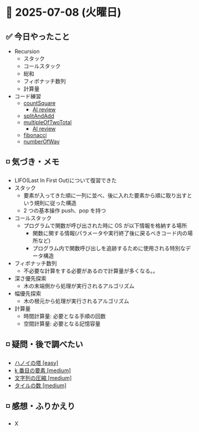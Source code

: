 # 📅 2025-07-08 (火曜日)

## ✅ 今日やったこと

- Recursion
  - スタック
  - コールスタック
  - 総和
  - フィボナッチ数列
  - 計算量
- コード練習
  - [countSquare](/journal/2025/07/practice_codes/countSquare.ts)
    - [AI review](/journal/2025/07/ai_code_review/countSquare.md)
  - [splitAndAdd](/journal/2025/07/practice_codes/splitAndAdd.ts)
  - [multipleOfTwoTotal](/journal/2025/07/practice_codes/multipleOfTwoTotal.ts)
    - [AI review](/journal/2025/07/ai_code_review/multipleOfTwoTotal.md)
  - [fibonacci](/journal/2025/07/practice_codes/fibonacci.ts)
  - [numberOfWay](/journal/2025/07/practice_codes/numberOfWay.ts)

## ◽️ 気づき・メモ

- LIFO(Last In First Out)について復習できた
- スタック
  - 要素が入ってきた順に一列に並べ、後に入れた要素から順に取り出すという規則に従った構造
  - 2 つの基本操作 push、pop を持つ
- コールスタック
  - プログラムで関数が呼び出された時に OS が以下情報を格納する場所
    - 関数に関する情報(パラメータや実行終了後に戻るべきコード内の場所など)
    - プログラム内で関数呼び出しを追跡するために使用される特別なデータ構造
- フィボナッチ数列
  - 不必要な計算をする必要があるので計算量が多くなる。。
- 深さ優先探索
  - 木の末端側から処理が実行されるアルゴリズム
- 幅優先探索
  - 木の根元から処理が実行されるアルゴリズム
- 計算量
  - 時間計算量: 必要となる手順の回数
  - 空間計算量: 必要となる記憶容量

## ◽️ 疑問・後で調べたい

- [ハノイの塔 [easy] ](https://recursionist.io/dashboard/problems/151)
- [k 番目の要素 [medium]](https://recursionist.io/dashboard/problems/229)
- [文字列の圧縮 [medium]](https://recursionist.io/dashboard/problems/227)
- [タイルの数 [medium] ](https://recursionist.io/dashboard/problems/231)

## ◽️ 感想・ふりかえり

- X
